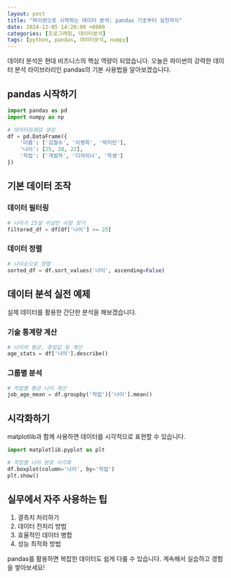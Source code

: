 ```yaml
---
layout: post
title: "파이썬으로 시작하는 데이터 분석: pandas 기초부터 실전까지"
date: 2024-12-05 14:20:00 +0900
categories: [프로그래밍, 데이터분석]
tags: [python, pandas, 데이터분석, numpy]
---
```


데이터 분석은 현대 비즈니스의 핵심 역량이 되었습니다. 오늘은 파이썬의 강력한 데이터 분석 라이브러리인 pandas의 기본 사용법을 알아보겠습니다.

## pandas 시작하기

```python
import pandas as pd
import numpy as np

# 데이터프레임 생성
df = pd.DataFrame({
    '이름': ['김철수', '이영희', '박지민'],
    '나이': [25, 28, 22],
    '직업': ['개발자', '디자이너', '학생']
})
```

## 기본 데이터 조작

### 데이터 필터링
```python
# 나이가 25살 이상인 사람 찾기
filtered_df = df[df['나이'] >= 25]
```

### 데이터 정렬
```python
# 나이순으로 정렬
sorted_df = df.sort_values('나이', ascending=False)
```

## 데이터 분석 실전 예제

실제 데이터를 활용한 간단한 분석을 해보겠습니다.

### 기술 통계량 계산
```python
# 나이의 평균, 중앙값 등 계산
age_stats = df['나이'].describe()
```

### 그룹별 분석
```python
# 직업별 평균 나이 계산
job_age_mean = df.groupby('직업')['나이'].mean()
```

## 시각화하기

matplotlib과 함께 사용하면 데이터를 시각적으로 표현할 수 있습니다.

```python
import matplotlib.pyplot as plt

# 직업별 나이 분포 시각화
df.boxplot(column='나이', by='직업')
plt.show()
```

## 실무에서 자주 사용하는 팁

1. 결측치 처리하기
2. 데이터 전처리 방법
3. 효율적인 데이터 병합
4. 성능 최적화 방법

pandas를 활용하면 복잡한 데이터도 쉽게 다룰 수 있습니다. 계속해서 실습하고 경험을 쌓아보세요!
